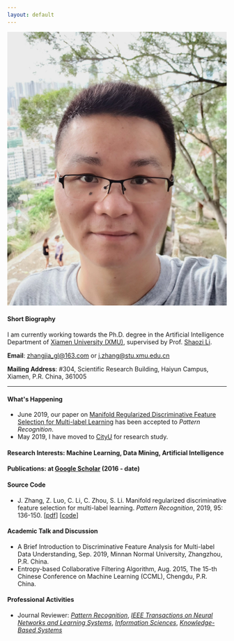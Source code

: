 ```yaml
---
layout: default
---
```


<img class="profile-picture" src="jiazhang.jpg">

#### Short Biography

I am currently working towards the Ph.D. degree in the Artificial Intelligence Department of [Xiamen University (XMU)](https://www.xmu.edu.cn/), supervised by Prof. [Shaozi Li](http://imt.xmu.edu.cn/szdw.html).

**Email**: [zhangjia_gl@163.com](mailto:zhangjia_gl@163.com) or [j.zhang@stu.xmu.edu.cn](mailto:j.zhang@stu.xmu.edu.cn)

**Mailing Address**: #304, Scientific Research Building, Haiyun Campus, Xiamen, P.R. China, 361005

---

#### What's Happening

* June 2019, our paper on [Manifold Regularized Discriminative Feature Selection for Multi-label Learning](https://www.sciencedirect.com/science/article/pii/S0031320319302341) has been accepted to *Pattern Recognition*.
* May 2019, I have moved to [CityU](https://www.cityu.edu.hk/) for research study.

#### Research Interests: Machine Learning, Data Mining, Artificial Intelligence

#### Publications: at [Google Scholar](https://scholar.google.com.hk/citations?user=yBaTk-gAAAAJ&hl=en) (2016 - date)

#### Source Code

* J. Zhang, Z. Luo, C. Li, C. Zhou, S. Li. Manifold regularized discriminative feature selection for multi-label learning. *Pattern Recognition*, 2019, 95: 136-150. [[pdf](1-s2.0-S0031320319302341-main.pdf)] [[code](MDFS-master.zip)]

#### Academic Talk and Discussion

* A Brief Introduction to Discriminative Feature Analysis for Multi-label Data Understanding, Sep. 2019, Minnan Normal University, Zhangzhou, P.R. China.
* Entropy-based Collaborative Filtering Algorithm, Aug. 2015, The 15-th Chinese Conference on Machine Learning (CCML), Chengdu, P.R. China.

#### Professional Activities

* Journal Reviewer: [*Pattern Recognition*](https://www.journals.elsevier.com/pattern-recognition/), [*IEEE Transactions on Neural Networks and Learning Systems*](https://mc.manuscriptcentral.com/tnnls), [*Information Sciences*](https://www.journals.elsevier.com/information-sciences), [*Knowledge-Based Systems*](https://www.journals.elsevier.com/knowledge-based-systems)
